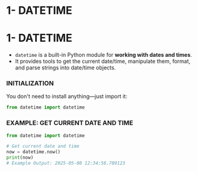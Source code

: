 # 1- DATETIME

# 1- **DATETIME**

- `datetime` is a built-in Python module for **working with dates and times**.
- It provides tools to get the current date/time, manipulate them, format, and parse strings into date/time objects.

### **INITIALIZATION**

You don't need to install anything—just import it:

```python
from datetime import datetime

```

### **EXAMPLE: GET CURRENT DATE AND TIME**

```python
from datetime import datetime

# Get current date and time
now = datetime.now()
print(now)
# Example Output: 2025-05-08 12:34:56.789123

```